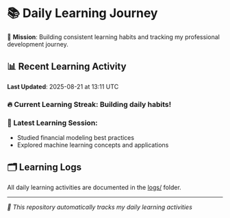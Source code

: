 # 📚 Daily Learning Journey

🎯 **Mission**: Building consistent learning habits and tracking my professional development journey.

## 📊 Recent Learning Activity

**Last Updated**: 2025-08-21 at 13:11 UTC

### 🔥 Current Learning Streak: Building daily habits!

### 📝 Latest Learning Session:
- Studied financial modeling best practices
- Explored machine learning concepts and applications

## 🗂️ Learning Logs

All daily learning activities are documented in the [logs/](./logs/) folder.

---
*🤖 This repository automatically tracks my daily learning activities*
